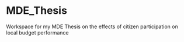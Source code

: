 # MDE_Thesis
Workspace for my MDE Thesis on the effects of citizen participation on local budget performance
